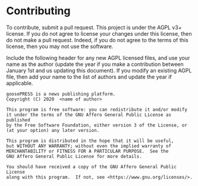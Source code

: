 # Contributing
To contribute, submit a pull request.
This project is under the AGPL v3+ license.
If you do not agree to license your changes under this license, then do not make a pull request.
Indeed, if you do not agree to the terms of this license, then you may not use the software.

Include the following header for any new AGPL licensed files, and use your name as the author (update the year if you make a contribution between January 1st and us updating this document).
If you modify an existing AGPL file, then add your name to the list of authors and update the year if applicable.

```
goosePRESS is a news publishing platform.
Copyright (C) 2020  <name of author>

This program is free software: you can redistribute it and/or modify
it under the terms of the GNU Affero General Public License as published
by the Free Software Foundation, either version 3 of the License, or
(at your option) any later version.

This program is distributed in the hope that it will be useful,
but WITHOUT ANY WARRANTY; without even the implied warranty of
MERCHANTABILITY or FITNESS FOR A PARTICULAR PURPOSE.  See the
GNU Affero General Public License for more details.

You should have received a copy of the GNU Affero General Public License
along with this program.  If not, see <https://www.gnu.org/licenses/>.
```

